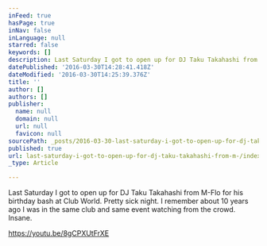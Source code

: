 ```yaml
---
inFeed: true
hasPage: true
inNav: false
inLanguage: null
starred: false
keywords: []
description: Last Saturday I got to open up for DJ Taku Takahashi from M-Flo for his birthday bash at Club World. Pretty sick night. I remember about 10 years ago I was in the same club and same event watching from the crowd. Insane.
datePublished: '2016-03-30T14:28:41.418Z'
dateModified: '2016-03-30T14:25:39.376Z'
title: ''
author: []
authors: []
publisher:
  name: null
  domain: null
  url: null
  favicon: null
sourcePath: _posts/2016-03-30-last-saturday-i-got-to-open-up-for-dj-taku-takahashi-from-m-.md
published: true
url: last-saturday-i-got-to-open-up-for-dj-taku-takahashi-from-m-/index.html
_type: Article

---
```

Last Saturday I got to open up for DJ Taku Takahashi from M-Flo for his birthday bash at Club World. Pretty sick night. I remember about 10 years ago I was in the same club and same event watching from the crowd. Insane.

https://youtu.be/8gCPXUtFrXE